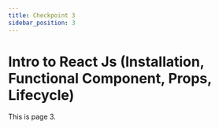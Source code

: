 ```yaml
---
title: Checkpoint 3
sidebar_position: 3
---
```


# Intro to React Js (Installation, Functional Component, Props, Lifecycle)

This is page 3.